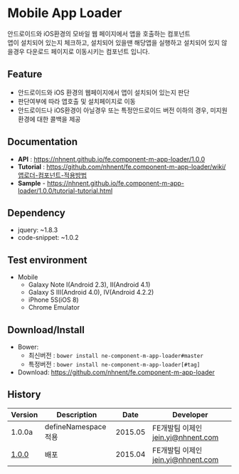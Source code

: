 Mobile App Loader
===============
안드로이드와 iOS환경의 모바일 웹 페이지에서 앱을 호출하는 컴포넌트<br>앱이 설치되어 있는지 체크하고, 설치되어 있을땐 해당앱을 실행하고 설치되어 있지 않을경우 다운로드 페이지로 이동시키는 컴포넌트 입니다.

## Feature
* 안드로이드와 iOS 환경의 웹페이지에서 앱이 설치되어 있는지 판단
* 판단여부에 따라 앱호출 및 설치페이지로 이동
* 안드로이드나 iOS환경이 아닐경우 또는 특정안드로이드 버전 이하의 경우, 미지원 환경에 대한 콜백을 제공

## Documentation
* **API** : https://nhnent.github.io/fe.component-m-app-loader/1.0.0
* **Tutorial** : https://github.com/nhnent/fe.component-m-app-loader/wiki/앱로더-컴포넌트-적용방법
* **Sample** - https://nhnent.github.io/fe.component-m-app-loader/1.0.0/tutorial-tutorial.html




## Dependency
* jquery: ~1.8.3
* code-snippet: ~1.0.2

## Test environment
* Mobile
	* Galaxy Note I(Android 2.3), II(Android 4.1)
	* Galaxy S III(Android 4.0), IV(Android 4.2.2)
	* iPhone 5S(iOS 8)
	* Chrome Emulator


## Download/Install
* Bower:
   * 최신버전 : `bower install ne-component-m-app-loader#master`
   * 특정버전 : `bower install ne-component-m-app-loader[#tag]`
* Download: https://github.com/nhnent/fe.component-m-app-loader

## History
| Version | Description | Date | Developer |
| ---- | ---- | ---- | ---- |
| 1.0.0a | defineNamespace적용 | 2015.05 | FE개발팀 이제인 <jein.yi@nhnent.com> |
| <a href="https://github.nhnent.com/pages/fe/component-m-app-loader/1.0.0">1.0.0</a> | 배포 | 2015.04 | FE개발팀 이제인 <jein.yi@nhnent.com> |
